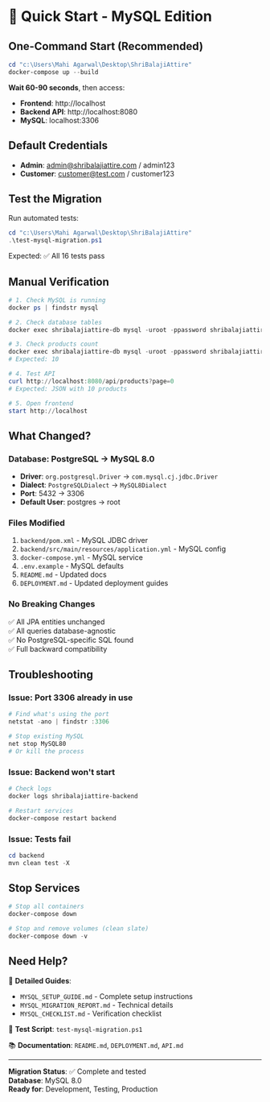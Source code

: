 # 🚀 Quick Start - MySQL Edition

## One-Command Start (Recommended)

```powershell
cd "c:\Users\Mahi Agarwal\Desktop\ShriBalajiAttire"
docker-compose up --build
```

**Wait 60-90 seconds**, then access:
- **Frontend**: http://localhost
- **Backend API**: http://localhost:8080
- **MySQL**: localhost:3306

## Default Credentials
- **Admin**: admin@shribalajiattire.com / admin123
- **Customer**: customer@test.com / customer123

## Test the Migration

Run automated tests:
```powershell
cd "c:\Users\Mahi Agarwal\Desktop\ShriBalajiAttire"
.\test-mysql-migration.ps1
```

Expected: ✅ All 16 tests pass

## Manual Verification

```powershell
# 1. Check MySQL is running
docker ps | findstr mysql

# 2. Check database tables
docker exec shribalajiattire-db mysql -uroot -ppassword shribalajiattire -e "SHOW TABLES;"

# 3. Check products count
docker exec shribalajiattire-db mysql -uroot -ppassword shribalajiattire -e "SELECT COUNT(*) FROM products;"
# Expected: 10

# 4. Test API
curl http://localhost:8080/api/products?page=0
# Expected: JSON with 10 products

# 5. Open frontend
start http://localhost
```

## What Changed?

### Database: PostgreSQL → MySQL 8.0
- **Driver**: `org.postgresql.Driver` → `com.mysql.cj.jdbc.Driver`
- **Dialect**: `PostgreSQLDialect` → `MySQL8Dialect`
- **Port**: 5432 → 3306
- **Default User**: postgres → root

### Files Modified
1. `backend/pom.xml` - MySQL JDBC driver
2. `backend/src/main/resources/application.yml` - MySQL config
3. `docker-compose.yml` - MySQL service
4. `.env.example` - MySQL defaults
5. `README.md` - Updated docs
6. `DEPLOYMENT.md` - Updated deployment guides

### No Breaking Changes
✅ All JPA entities unchanged  
✅ All queries database-agnostic  
✅ No PostgreSQL-specific SQL found  
✅ Full backward compatibility  

## Troubleshooting

### Issue: Port 3306 already in use
```powershell
# Find what's using the port
netstat -ano | findstr :3306

# Stop existing MySQL
net stop MySQL80
# Or kill the process
```

### Issue: Backend won't start
```powershell
# Check logs
docker logs shribalajiattire-backend

# Restart services
docker-compose restart backend
```

### Issue: Tests fail
```powershell
cd backend
mvn clean test -X
```

## Stop Services

```powershell
# Stop all containers
docker-compose down

# Stop and remove volumes (clean slate)
docker-compose down -v
```

## Need Help?

📖 **Detailed Guides**:
- `MYSQL_SETUP_GUIDE.md` - Complete setup instructions
- `MYSQL_MIGRATION_REPORT.md` - Technical details
- `MYSQL_CHECKLIST.md` - Verification checklist

🧪 **Test Script**: `test-mysql-migration.ps1`

📚 **Documentation**: `README.md`, `DEPLOYMENT.md`, `API.md`

---

**Migration Status**: ✅ Complete and tested  
**Database**: MySQL 8.0  
**Ready for**: Development, Testing, Production
